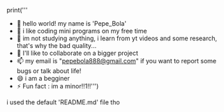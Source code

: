 print('''
- 👋 hello world! my name is 'Pepe_Bola'
- 👀 i like coding mini programs on my free time
- 🌱 im not studying anything, i learn from yt videos and some research, that's why the bad quality...
- 💞️ I'll like to collaborate on a bigger project
- 📫 my email is "pepebola888@gmail.com" if you want to report some bugs or talk about life!
- 😄 i am a begginer
- ⚡ Fun fact : im a minor!!1!!''')

i used the default 'README.md' file tho
